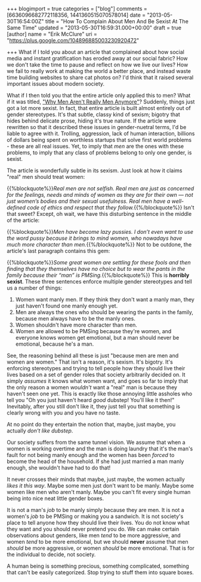 +++
blogimport = true
categories = ["blog"]
comments = [6636096682772118356, 1441360515070578014]
date = "2013-05-30T16:54:00Z"
title = "How To Complain About Men And Be Sexist At The Same Time"
updated = "2013-05-30T16:59:31.000+00:00"
draft = true
[author]
name = "Erik McClure"
uri = "https://plus.google.com/104896885003230920472"

+++
What if I told you about an article that complained about how social media and instant gratification has eroded away at our social fabric? How we don't take the time to pause and reflect on how we live our lives? How we fail to really work at making the world a better place, and instead waste time building websites to share cat photos on? I'd think that it raised several important issues about modern society.

What if I then told you that the entire article only applied this to men? What if it was titled, ["Why Men Aren't Really Men Anymore"](http://elitedaily.com/life/culture/why-men-arent-really-men-anymore/)? Suddenly, things just got a lot more sexist. In fact, that entire article is built almost entirely out of gender stereotypes. It's that subtle, classy kind of sexism; bigotry that hides behind delicate prose, hiding it's true nature. If the article were rewritten so that it described these issues in gender-nuetral terms, I'd be liable to agree with it. Trolling, aggression, lack of human interaction, billions of dollars being spent on worthless startups that solve first world problems - these are all real issues. Yet, to imply that *men* are the ones with these problems, to imply that any class of problems belong to only one gender, is sexist.

The article is wonderfully subtle in its sexism. Just look at how it claims "real" men should treat women:

{{%blockquote%}}*Real men are not selfish. Real men are just as concerned for the feelings, needs and minds of women as they are for their own — not just women’s bodies and their sexual usefulness. Real men have a well-defined code of ethics and respect that they follow.*{{%/blockquote%}}
Isn't that sweet? Except, oh wait, we have this disturbing sentence in the middle of the article:

{{%blockquote%}}*Men have become lazy pussies. I don’t even want to use the word pussy because it brings to mind women, who nowadays have much more character than men.*{{%/blockquote%}}
Not to be outdone, the article's last paragraph contains this gem:

{{%blockquote%}}*Some great women are settling for these fools and then finding that they themselves have no choice but to wear the pants in the family because their “man” is PMSing.*{{%/blockquote%}}
This is **horribly sexist**. These three sentences enforce multiple gender stereotypes and tell us a number of things:

  1. Women want manly men. If they think they don't want a manly man, they just haven't found one manly enough yet.
  1. Men are always the ones who should be wearing the pants in the family, because men always have to be the manly ones.
  1. Women shouldn't have more character than men.
  1. Women are allowed to be PMSing because they're women, and everyone knows women get emotional, but a man should never be emotional, because he's a man.

See, the reasoning behind all these is just "because men are men and women are women." That isn't a reason, it's sexism. It's bigotry. It's enforcing stereotypes and trying to tell people how they should live their lives based on a set of gender roles that society arbitrarily decided on. It simply *assumes* it knows what women want, and goes so far to imply that the only reason a women *wouldn't* want a "real" man is because they haven't seen one yet. This is exactly like those annoying little assholes who tell you "Oh you just haven't heard *good* dubstep! You'll like it then!" Inevitably, after you still don't like it, they just tell you that something is clearly wrong with you and you have no taste.

At no point do they entertain the notion that, maybe, just maybe, you actually *don't like dubstep*.

Our society suffers from the same tunnel vision. We assume that when a women is working overtime and the man is doing laundry that it's the man's fault for not being manly enough and the women has been *forced* to become the head of the household. If she had just married a man manly enough, she wouldn't have had to do that!

It never crosses their minds that maybe, just maybe, the women actually *likes it this way*. Maybe some men just don't want to be manly. Maybe some women like men who aren't manly. Maybe you can't fit every single human being into nice neat little gender boxes. 

It is not a man's *job* to be manly simply because they are men. It is not a women's *job* to be PMSing or making you a sandwich. It is not society's place to tell anyone how they should live their lives. You do not know what they want and you should never pretend you do. We can make certain observations about genders, like men *tend* to be more aggressive, and women *tend* to be more emotional, but we should **never** assume that men *should* be more aggressive, or women *should* be more emotional. That is for the individual to decide, not society.

A human being is something precious, something complicated, something that can't be easily categorized. Stop trying to stuff them into square boxes.
